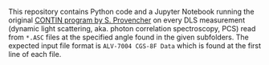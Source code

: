This repository contains Python code and a Jupyter Notebook
running the original [CONTIN program by S. Provencher](http://dx.doi.org/10.1016/0010-4655(82)90174-6)
on every DLS measurement (dynamic light scattering, aka. photon correlation spectroscopy, PCS)
read from `*.ASC` files at the specified angle found in the given subfolders.
The expected input file format is `ALV-7004 CGS-8F Data` which is found at the first line of each file.
